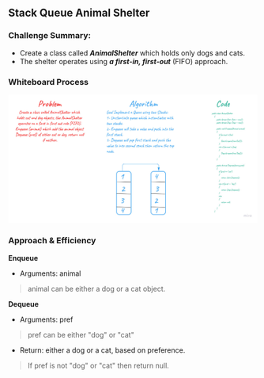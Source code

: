 ## Stack Queue Animal Shelter

### Challenge Summary:
- Create a class called ***AnimalShelter*** which holds only dogs and cats.
- The shelter operates using ***a first-in, first-out*** (FIFO) approach.

### Whiteboard Process
![image](Whiteboard.jpg)

### Approach & Efficiency
**Enqueue**
- Arguments: animal
> animal can be either a dog or a cat object.

**Dequeue**

- Arguments: pref
> pref can be either "dog" or "cat"

- Return: either a dog or a cat, based on preference.
> If pref is not "dog" or "cat" then return null.
